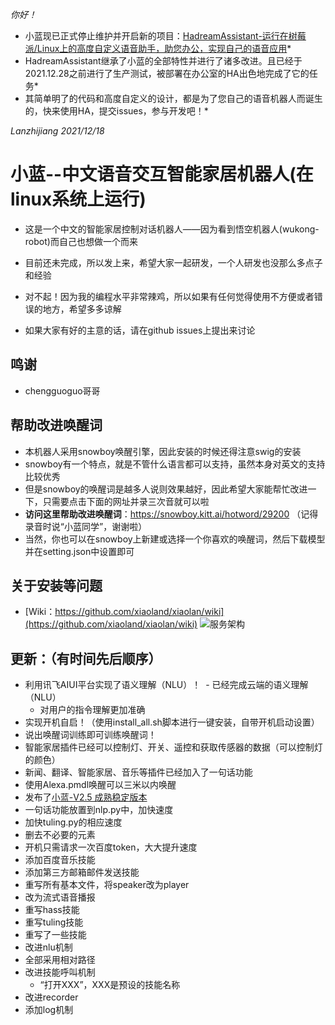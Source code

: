 *你好！*
*    小蓝现已正式停止维护并开启新的项目：[HadreamAssistant-运行在树莓派/Linux上的高度自定义语音助手，助您办公，实现自己的语音应用](https://github.com/HadreamOrg/HadreamAssistant)*
*    HadreamAssistant继承了小蓝的全部特性并进行了诸多改进。且已经于2021.12.28之前进行了生产测试，被部署在办公室的HA出色地完成了它的任务*
*    其简单明了的代码和高度自定义的设计，都是为了您自己的语音机器人而诞生的，快来使用HA，提交issues，参与开发吧！*
    
*Lanzhijiang
2021/12/18*
                                                                                                                                           


# 小蓝--中文语音交互智能家居机器人(在linux系统上运行)
- 这是一个中文的智能家居控制对话机器人——因为看到悟空机器人(wukong-robot)而自己也想做一个而来
- 目前还未完成，所以发上来，希望大家一起研发，一个人研发也没那么多点子和经验

- 对不起！因为我的编程水平非常辣鸡，所以如果有任何觉得使用不方便或者错误的地方，希望多多谅解
- 如果大家有好的主意的话，请在github issues上提出来讨论

## 鸣谢
- chengguoguo哥哥

## 帮助改进唤醒词
- 本机器人采用snowboy唤醒引擎，因此安装的时候还得注意swig的安装
- snowboy有一个特点，就是不管什么语言都可以支持，虽然本身对英文的支持比较优秀
- 但是snowboy的唤醒词是越多人说则效果越好，因此希望大家能帮忙改进一下，只需要点击下面的网址并录三次音就可以啦
- **访问这里帮助改进唤醒词**：https://snowboy.kitt.ai/hotword/29200 （记得录音时说“小蓝同学”，谢谢啦）
- 当然，你也可以在snowboy上新建或选择一个你喜欢的唤醒词，然后下载模型并在setting.json中设置即可

## 关于安装等问题
- [Wiki：https://github.com/xiaoland/xiaolan/wiki](https://github.com/xiaoland/xiaolan/wiki)
![服务架构](https://github.com/xiaoland/xiaolan-dev/blob/master/%E5%B0%8F%E8%93%9D%E6%9C%8D%E5%8A%A1%E6%80%9D%E7%BB%B4%E5%AF%BC%E5%9B%BE.PNG)

## 更新：（有时间先后顺序）
- 利用讯飞AIUI平台实现了语义理解（NLU）！
  - 已经完成云端的语义理解（NLU）
  - 对用户的指令理解更加准确
- 实现开机自启！（使用install_all.sh脚本进行一键安装，自带开机启动设置）
- 说出唤醒词训练即可训练唤醒词！
- 智能家居插件已经可以控制灯、开关、遥控和获取传感器的数据（可以控制灯的颜色）
- 新闻、翻译、智能家居、音乐等插件已经加入了一句话功能
- 使用Alexa.pmdl唤醒可以三米以内唤醒
- 发布了[小蓝-V2.5 成熟稳定版本](https://github.com/xiaoland/xiaolan/releases)
- 一句话功能放置到nlp.py中，加快速度
- 加快tuling.py的相应速度
- 删去不必要的元素
- 开机只需请求一次百度token，大大提升速度
- 添加百度音乐技能
- 添加第三方邮箱邮件发送技能
- 重写所有基本文件，将speaker改为player
- 改为流式语音播报
- 重写hass技能
- 重写tuling技能
- 重写了一些技能
- 改进nlu机制
- 全部采用相对路径
- 改进技能呼叫机制
  - “打开XXX”，XXX是预设的技能名称
- 改进recorder
- 添加log机制
